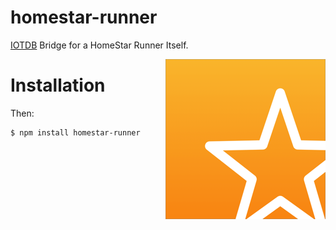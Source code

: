 # homestar-runner
[IOTDB](https://github.com/dpjanes/node-iotdb) Bridge for a HomeStar Runner Itself.

<img src="https://raw.githubusercontent.com/dpjanes/iotdb-homestar/master/docs/HomeStar.png" align="right" />

# Installation

Then:

    $ npm install homestar-runner

